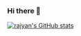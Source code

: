 ### Hi there 👋

<!--
**rajyan/rajyan** is a ✨ _special_ ✨ repository because its `README.md` (this file) appears on your GitHub profile.

Here are some ideas to get you started:

- 🔭 I’m currently working on ...
- 🌱 I’m currently learning ...
- 👯 I’m looking to collaborate on ...
- 🤔 I’m looking for help with ...
- 💬 Ask me about ...
- 📫 How to reach me: ...
- 😄 Pronouns: ...
- ⚡ Fun fact: ...
-->
[![rajyan's GitHub stats](https://github-readme-stats.vercel.app/api?username=rajyan&show_icons=true)](https://github.com/rajyan/github-readme-stats)
